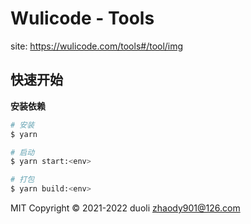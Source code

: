 # Wulicode - Tools

site: https://wulicode.com/tools#/tool/img

## 快速开始

**安装依赖**

```bash
# 安装
$ yarn

# 启动
$ yarn start:<env>

# 打包
$ yarn build:<env>
```

MIT Copyright © 2021-2022 duoli zhaody901@126.com
